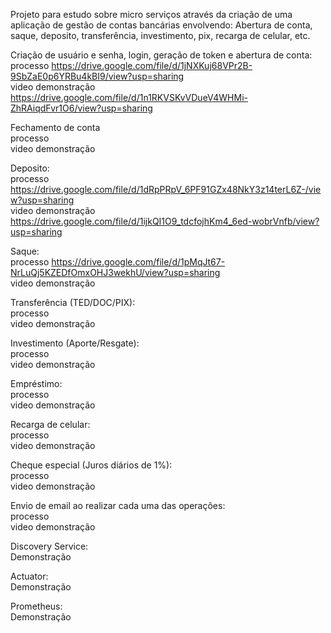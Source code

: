 Projeto para estudo sobre micro serviços através da criação de uma aplicação de gestão de contas bancárias envolvendo:
Abertura de conta, saque, deposito, transferência, investimento, pix, recarga de celular, etc.


Criação de usuário e senha, login, geração de token e abertura de conta: <br>
processo https://drive.google.com/file/d/1jNXKuj68VPr2B-9SbZaE0p6YRBu4kBI9/view?usp=sharing <br>
video demonstração https://drive.google.com/file/d/1n1RKVSKvVDueV4WHMi-ZhRAiqdFvr1O6/view?usp=sharing

Fechamento de conta <br>
processo <br>
video demonstração

Deposito: <br>
processo https://drive.google.com/file/d/1dRpPRpV_6PF91GZx48NkY3z14terL6Z-/view?usp=sharing <br>
video demonstração https://drive.google.com/file/d/1ijkQI1O9_tdcfojhKm4_6ed-wobrVnfb/view?usp=sharing

Saque: <br>
processo https://drive.google.com/file/d/1pMqJt67-NrLuQj5KZEDfOmxOHJ3wekhU/view?usp=sharing <br>
video demonstração 

Transferência (TED/DOC/PIX): <br>
processo <br>
video demonstração 

Investimento (Aporte/Resgate): <br>
processo <br>
video demonstração 

Empréstimo: <br>
processo <br>
video demonstração 

Recarga de celular: <br>
processo <br>
video demonstração 

Cheque especial (Juros diários de 1%): <br>
processo <br>
video demonstração

Envio de email ao realizar cada uma das operações: <br>
processo <br>
video demonstração

Discovery Service: <br>
Demonstração <br>

Actuator: <br>
Demonstração <br>

Prometheus: <br>
Demonstração <br>














